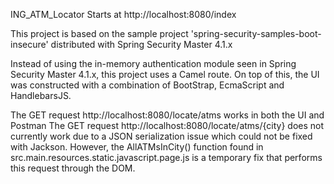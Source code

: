 ING_ATM_Locator Starts at http://localhost:8080/index

This project is based on the sample project 'spring-security-samples-boot-insecure' distributed with Spring Security Master 4.1.x

Instead of using the in-memory authentication module seen in Spring Security Master 4.1.x, this project uses a Camel route. 
On top of this, the UI was constructed with a combination of BootStrap, EcmaScript and HandlebarsJS. 

The GET request http://localhost:8080/locate/atms works in both the UI and Postman
The GET request http://localhost:8080/locate/atms/{city} does not currently work due to a JSON serialization issue which could not be fixed with Jackson. 
However, the AllATMsInCity() function found in src.main.resources.static.javascript.page.js is a temporary fix that performs this request through the DOM.    

